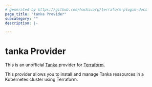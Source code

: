 ```yaml
---
# generated by https://github.com/hashicorp/terraform-plugin-docs
page_title: "tanka Provider"
subcategory: ""
description: |-

---
```


# tanka Provider

This is an unofficial [Tanka](https://github.com/grafana/tanka) provider for [Terraform](https://www.terraform.io/).

This provider allows you to install and manage Tanka ressources in a Kubernetes cluster using Terraform.
